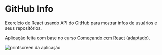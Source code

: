 # GitHub Info

Exercício de React usando API do GitHub para mostrar infos de usuários e seus repositórios.

Aplicação feita com base no curso [Começando com React](https://jscasts.teachable.com/courses/enrolled/72597) (adaptado).

![printscreen da aplicação](https://user-images.githubusercontent.com/38894894/48499627-0711ba80-e820-11e8-81ab-17d62db492a0.png)
